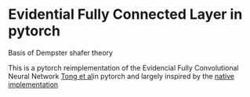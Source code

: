 # Evidential Fully Connected Layer in pytorch
Basis of Dempster shafer theory

This is a pytorch reimplementation of the Evidencial Fully Convolutional Neural Network [Tong et al](https://arxiv.org/abs/2103.13549)in pytorch and largely inspired by the [native implementation](https://github.com/tongzheng1992/E-CNN-classifier)

